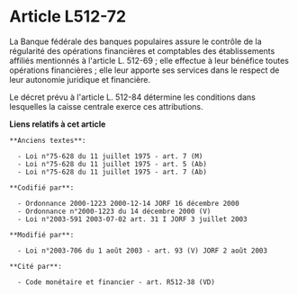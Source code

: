 # Article L512-72

La Banque fédérale des banques populaires assure le contrôle de la régularité des opérations financières et comptables des
établissements affiliés mentionnés à l'article L. 512-69 ; elle effectue à leur bénéfice toutes opérations financières ; elle
leur apporte ses services dans le respect de leur autonomie juridique et financière.

Le décret prévu à l'article L. 512-84 détermine les conditions dans lesquelles la caisse centrale exerce ces attributions.

**Liens relatifs à cet article**

	**Anciens textes**:

	  - Loi n°75-628 du 11 juillet 1975 - art. 7 (M)
	  - Loi n°75-628 du 11 juillet 1975 - art. 5 (Ab)
	  - Loi n°75-628 du 11 juillet 1975 - art. 7 (Ab)

	**Codifié par**:

	  - Ordonnance 2000-1223 2000-12-14 JORF 16 décembre 2000
	  - Ordonnance n°2000-1223 du 14 décembre 2000 (V)
	  - Loi n°2003-591 2003-07-02 art. 31 I JORF 3 juillet 2003

	**Modifié par**:

	  - Loi n°2003-706 du 1 août 2003 - art. 93 (V) JORF 2 août 2003

	**Cité par**:

	  - Code monétaire et financier - art. R512-38 (VD)
